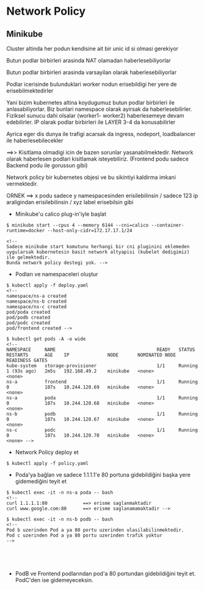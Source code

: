 # Network Policy

## Minikube

Cluster altinda her podun kendisine ait bir unic id si olmasi gerekiyor

Butun podlar birbirleri arasinda NAT olamadan haberlesebiliyorlar

Butun podlar birbirleri arasinda varsayilan olarak haberlesebiliyorlar

Podlar icerisinde bulunduklari worker nodun erisebildigi her yere de erisebilmektedirler

Yani bizim kubernetes altina koydugumuz butun podlar birbirleri ile anlasabiliyorlar. Biz bunlari namespace olarak ayirsak da haberlesebilirler. Fiziksel sunucu dahi olsalar
(worker1- worker2) haberlesemeye devam edebilirler. IP olarak podlar birbirleri ile LAYER 3-4 da konusabilirler

Ayrica eger dis dunya ile trafigi acarsak da ingress, nodeport, loadbalancer ile haberlesebilecekler

==>> Kisitlama olmadigi icin de bazen sorunlar yasanabilmektedir. Network olarak haberlesen podlari kisitlamak isteyebiliriz. (Frontend podu sadece Backend podu ile gorussun gibi)

Network policy bir kubernetes objesi ve bu sikintiyi kaldirma imkani vermektedir.

ORNEK ==> x podu sadece y namespacesinden erisilebilinsin / sadece 123 ip araligindan erisilebilinsin / xyz label erisebilsin gibi

 
* Minikube'u calico plug-in'iyle başlat

```
$ minikube start --cpus 4 --memory 6144 --cni=calico --container-runtime=docker --host-only-cidr=172.17.17.1/24

<!-- 
Sadece minikube start komutunu herhangi bir cni pluginini eklemeden uygularsak kubernetesin basit network altyapisi (kubelet dedigimiz) ile gelmektedir.   
Bunda network policy destegi yok. -->
```

* Podları ve namespaceleri oluştur

```
$ kubectl apply -f deploy.yaml
<!-- 
namespace/ns-a created
namespace/ns-b created
namespace/ns-c created
pod/poda created
pod/podb created
pod/podc created
pod/frontend created -->
```

```
$ kubectl get pods -A -o wide
<!-- 
NAMESPACE     NAME                                     READY   STATUS    RESTARTS      AGE    IP              NODE       NOMINATED NODE   READINESS GATES
kube-system   storage-provisioner                      1/1     Running   1 (93s ago)   2m5s   192.168.49.2    minikube   <none>           <none>
ns-a          frontend                                 1/1     Running   0             107s   10.244.120.69   minikube   <none>           <none>
ns-a          poda                                     1/1     Running   0             107s   10.244.120.68   minikube   <none>           <none>
ns-b          podb                                     1/1     Running   0             107s   10.244.120.67   minikube   <none>           <none>
ns-c          podc                                     1/1     Running   0             107s   10.244.120.70   minikube   <none>           <none> -->

```


* Network Policy deploy et
```
$ kubectl apply -f policy.yaml
```

* Poda'ya bağlan ve sadece 1.1.1.1'e 80 portuna gidebildiğini başka yere gidemediğini teyit et

```
$ kubectl exec -it -n ns-a poda -- bash
<!-- 
curl 1.1.1.1:80             ==> erisme saglanmaktadir
curl www.google.com:80      ==> erisme saglanamamaktadir -->

$ kubectl exec -it -n ns-b podb -- bash
<!-- 
Pod b uzerinden Pod a ya 80 portu uzerinden ulasilabilinmektedir. 
Pod c uzerinden Pod a ya 80 portu uzerinden trafik yoktur
-->





```

* PodB ve Frontend podlarından pod'a 80 portundan gidebildiğini teyit et. PodC'den ise gidemeyeceksin.
